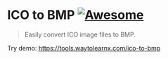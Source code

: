 # ICO to BMP [![Awesome](https://cdn.rawgit.com/sindresorhus/awesome/d7305f38d29fed78fa85652e3a63e154dd8e8829/media/badge.svg)](https://github.com/sindresorhus/awesome)

>Easily convert ICO image files to BMP.

Try demo: https://tools.waytolearnx.com/ico-to-bmp
